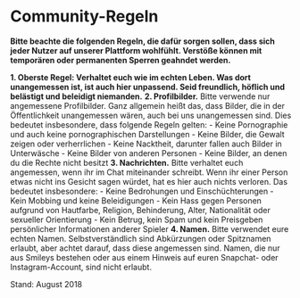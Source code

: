 # Community-Regeln

__Bitte beachte die folgenden Regeln, die dafür sorgen sollen, dass sich jeder Nutzer auf unserer Plattform wohlfühlt. Verstöße können mit temporären oder permanenten Sperren geahndet werden.__​

__1. Oberste Regel: Verhaltet euch wie im echten Leben. Was dort unangemessen ist, ist auch hier unpassend. Seid freundlich, höflich und belästigt und beleidigt niemanden.__
__2. Profilbilder.__ Bitte verwende nur angemessene Profilbilder. Ganz allgemein heißt das, dass Bilder, die in der Öffentlichkeit unangemessen wären, auch bei uns unangemessen sind. Dies bedeutet insbesondere, dass folgende Regeln gelten:
    - Keine Pornographie und auch keine pornographischen Darstellungen​
    - Keine Bilder, die Gewalt zeigen oder verherrlichen
    - Keine Nacktheit, darunter fallen auch Bilder in Unterwäsche
    - Keine Bilder von anderen Personen
    - Keine Bilder, an denen du die Rechte nicht besitzt
__3. Nachrichten.__ Bitte verhaltet euch angemessen, wenn ihr im Chat miteinander schreibt. Wenn ihr einer Person etwas nicht ins Gesicht sagen würdet, hat es hier auch nichts verloren. Das bedeutet insbesondere:
    - Keine Bedrohungen und Einschüchterungen
    - Kein Mobbing und keine Beleidigungen
    - Kein Hass gegen Personen aufgrund von Hautfarbe, Religion, Behinderung, Alter, Nationalität oder sexueller Orientierung
    - Kein Betrug, kein Spam und kein Preisgeben persönlicher Informationen anderer Spieler
__4. Namen.__ Bitte verwendet eure echten Namen. Selbstverständlich sind Abkürzungen oder Spitznamen erlaubt, aber achtet darauf, dass diese angemessen sind. Namen, die nur aus Smileys bestehen oder aus einem Hinweis auf euren Snapchat- oder Instagram-Account, sind nicht erlaubt.​

Stand: August 2018
